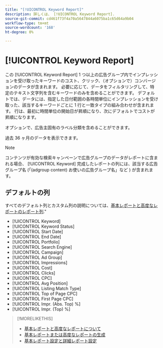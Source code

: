 ```yaml
---
title: "[!UICONTROL Keyword Report]"
description: 詳しくは、 [!UICONTROL Keyword Report].
source-git-commit: cd461f73f4a70a5647844a6075ba1c65d64a9b04
workflow-type: tm+mt
source-wordcount: '168'
ht-degree: 0%

---
```


# [!UICONTROL Keyword Report]

この [!UICONTROL Keyword Report] 1 つ以上の広告グループ内でインプレッションを受け取ったキーワードのコスト、クリック、（オプションで）コンバージョンのデータが含まれます。 必要に応じて、データをフィルタリングして、特定のテキスト文字列を含むキーワードのみを含めることができます。 デフォルトでは、データには、指定した日付範囲の各時間単位にインプレッションを受け取った、該当するキーワードごとに 1 行と一致タイプの組み合わせが含まれます。 行は、最初に時間単位の開始日が昇順になり、次にデフォルトでコストが昇順になります。

オプションで、広告主固有のラベル分類を含めることができます。

過去 36 ヶ月のデータを表示できます。

>[!NOTE]
>
>コンテンツが有効な検索キャンペーンで広告グループのデータがレポートに含まれる場合、 [!UICONTROL Keyword] 完成したレポートの列には、該当する広告グループ名 (「(adgroup content) お使いの広告グループ名」など ) が含まれます。

## デフォルトの列

すべてのデフォルト列とカスタム列の説明については、[基本レポートと高度なレポートのレポート列](basic-advanced-report-columns.md).&quot;

* [!UICONTROL Keyword]
* [!UICONTROL Keyword Status]
* [!UICONTROL Start Date]
* [!UICONTROL End Date]
* [!UICONTROL Portfolio]
* [!UICONTROL Search Engine]
* [!UICONTROL Campaign]
* [!UICONTROL Ad Group]
* [!UICONTROL Impressions]
* [!UICONTROL Cost]
* [!UICONTROL Clicks]
* [!UICONTROL CPC]
* [!UICONTROL Avg Position]
* [!UICONTROL Listing Match Type]
* [!UICONTROL Top of Page CPC]
* [!UICONTROL First Page CPC]
* [!UICONTROL Impr. (Abs. Top) %]
* [!UICONTROL Impr. (Top) %]

>[!MORELIKETHIS]
>
>* [基本レポートと高度なレポートについて](basic-advanced-report-about.md)
>* [基本レポートまたは高度なレポートの生成](basic-advanced-report-generate.md)
>* [基本レポート設定と詳細レポート設定](basic-advanced-report-settings.md)

